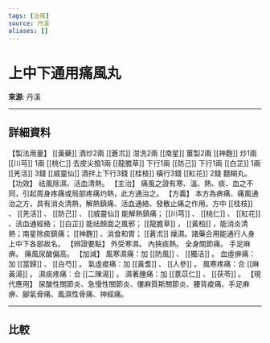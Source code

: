 ```yaml
---
tags: [治風]
source: 丹溪
aliases: []
---
```


# 上中下通用痛風丸

**來源**: 丹溪  

---

## 詳細資料
【製法用量】 [[黃蘗]] 酒炒2兩 [[蒼朮]] 泔洗2兩 [[南星]] 薑製2兩 [[神麴]] 炒1兩 [[川芎]] 1兩 [[桃仁]] 去皮尖搗1兩 [[龍膽草]] 下行1兩 [[防己]] 下行1兩 [[白芷]] 1兩 [[羌活]] 3錢 [[威靈仙]] 酒拌上下行3錢 [[桂枝]] 橫行3錢 [[紅花]] 2錢
麵糊丸。
【功效】
祛風除濕、活血清熱。
【主治】
痛風之證有寒、溫、熱、痰、血之不同，引起周身疼痛或局部疼痛灼熱，此方通治之。
【方義】
本方為痹痛、痛風通治之方，具有消炎清熱，解熱鎮痛、活血通絡、發散止痛之作用。方中 [[桂枝]] 、 [[羌活]] 、 [[防己]] 、 [[威靈仙]] 能解熱鎮痛； [[川芎]] 、 [[桃仁]] 、 [[紅花]] 、活血通經絡； [[白芷]] 能祛顏面之風邪； [[龍膽草]] ， [[黃柏]] ，能消炎清熱；南星除痰鎮痛； [[神麴]] 、消食和胃； [[蒼朮]] 燥濕。諸藥合用能通行人身上中下各部故名。
【辨證要點】
外受寒濕。
內挾痰熱。
全身關節痛。
手足麻痹。
痛風尿酸偏高。
【加減】
風寒濕痛：加 [[防風]] 、 [[獨活]] 。
血虛痹痛：加 [[當歸]] 、 [[白芍]] 。
氣虛痠痛：加 [[黃耆]] 、 [[人參]] 。
風寒疼痛：合 [[麻黃湯]] 。
濕痰疼痛：合 [[二陳湯]] 。
濕著腫痛：加 [[薏苡仁]] 、 [[茯苓]] 。
【現代應用】
尿酸性關節炎、急慢性關節炎、僂麻質斯關節炎、腰背痠痛、手足麻痹、腳氣骨痛、風濕性骨痛、神經痛。

---

## 比較
